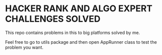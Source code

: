 # HACKER RANK AND ALGO EXPERT CHALLENGES SOLVED

This repo contains problems in this to big platforms solved by me.

Feel free to go to utils package and then open AppRunner class to test the problem you want.